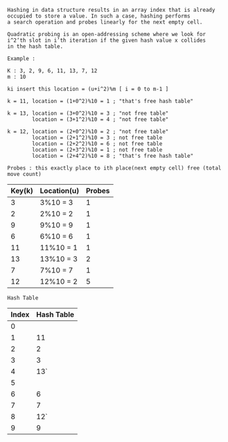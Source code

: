 ```
Hashing in data structure results in an array index that is already occupied to store a value. In such a case, hashing performs
a search operation and probes linearly for the next empty cell.

Quadratic probing is an open-addressing scheme where we look for i^2‘th slot in i’th iteration if the given hash value x collides 
in the hash table. 
```
```
Example : 

K : 3, 2, 9, 6, 11, 13, 7, 12
m : 10

```
```
ki insert this location = (u+i^2)%m [ i = 0 to m-1 ]

k = 11, location = (1+0^2)%10 = 1 ; "that's free hash table"

k = 13, location = (3+0^2)%10 = 3 ; "not free table"
        location = (3+1^2)%10 = 4 ; "not free table"

k = 12, location = (2+0^2)%10 = 2 ; "not free table"
        location = (2+1^2)%10 = 3 ; not free table
        location = (2+2^2)%10 = 6 ; not free table
        location = (2+3^2)%10 = 1 ; not free table
        location = (2+4^2)%10 = 8 ; "that's free hash table"
        
Probes : this exactly place to ith place(next empty cell) free (total move count)
```

|Key(k) |Location(u)| Probes |
|-------| -------   | ------ |
|  3    | 3%10 = 3  |   1    |
|  2    | 2%10 = 2  |   1    |
|  9    | 9%10 = 9  |   1    |
|  6    | 6%10 = 6  |   1    |
|  11   | 11%10 = 1 |   1    |
|  13   | 13%10 = 3 |   2    |
|  7    | 7%10 = 7  |   1    |
|  12   | 12%10 = 2 |   5    |

```
Hash Table
```
|  Index | Hash Table|
| ------ | --------- |
|  0     |           |
|  1     |    11     |
|  2     |    2      |
|  3     |    3      |
|  4     |    13`    |
|  5     |           |
|  6     |    6      |
|  7     |    7      |
|  8     |    12`    |
|  9     |    9      |

